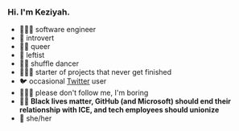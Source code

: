 ### Hi. I'm Keziyah.

<!--
**Keziyah/Keziyah** is a ✨ _special_ ✨ repository because its `README.md` (this file) appears on your GitHub profile.

Here are some ideas to get you started:

- 🔭 I’m currently working on ...
- 🌱 I’m currently learning ...
- 👯 I’m looking to collaborate on ...
- 🤔 I’m looking for help with ...
- 💬 Ask me about ...
- 📫 How to reach me: ...
- 😄 Pronouns: ...
- ⚡ Fun fact: ...
-->

- 👩🏾‍💻 software engineer
- 🤫 introvert
- 🏳️‍🌈 queer
- 🌹 leftist
- 💃🏾 shuffle dancer
- 🤦🏾‍♀️ starter of projects that never get finished
- 🐦 occasional [Twitter](https://twitter.com/KeziyahL) user
- 🤷🏾‍♀️ please don't follow me, I'm boring
- ✊🏾 **Black lives matter, GitHub (and Microsoft) should end their relationship with ICE, and tech employees should unionize**
- 💜 she/her
